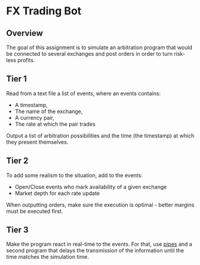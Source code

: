 # FX Trading Bot
## Overview

The goal of this assignment is to simulate an arbitration program that would be connected to several exchanges and post orders in order to turn risk-less profits.

## Tier 1

Read from a text file a list of events, where an events contains:
 - A timestamp,
 - The name of the exchange,
 - A currency pair,
 - The rate at which the pair trades

Output a list of arbitration possibilities and the time (the timestamp) at which they present themselves.

## Tier 2

To add some realism to the situation, add to the events:
 - Open/Close events who mark availability of a given exchange
 - Market depth for each rate update

When outputting orders, make sure the execution is optimal - better margins must be executed first.

## Tier 3

Make the program react in real-time to the events. For that, use [pipes](http://ss64.com/nt/syntax-redirection.html) and a second program that delays the transmission of the information until the time matches the simulation time.
